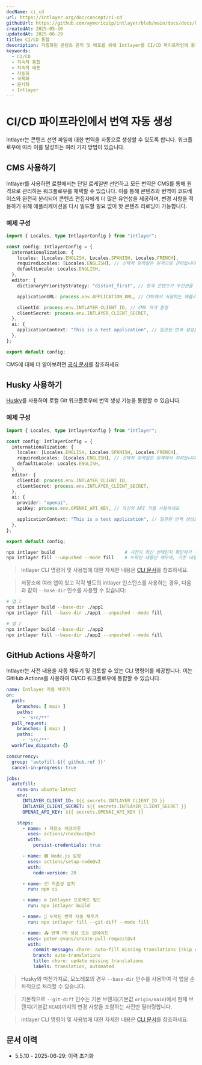 ```yaml
---
docName: ci_cd
url: https://intlayer.org/doc/concept/ci-cd
githubUrl: https://github.com/aymericzip/intlayer/blob/main/docs/docs/ko/CI_CD.md
createdAt: 2025-05-20
updatedAt: 2025-06-29
title: CI/CD 통합
description: 자동화된 콘텐츠 관리 및 배포를 위해 Intlayer를 CI/CD 파이프라인에 통합하는 방법을 알아보세요.
keywords:
  - CI/CD
  - 지속적 통합
  - 지속적 배포
  - 자동화
  - 국제화
  - 문서화
  - Intlayer
---
```


# CI/CD 파이프라인에서 번역 자동 생성

Intlayer는 콘텐츠 선언 파일에 대한 번역을 자동으로 생성할 수 있도록 합니다. 워크플로우에 따라 이를 달성하는 여러 가지 방법이 있습니다.

## CMS 사용하기

Intlayer를 사용하면 로컬에서는 단일 로케일만 선언하고 모든 번역은 CMS를 통해 원격으로 관리하는 워크플로우를 채택할 수 있습니다. 이를 통해 콘텐츠와 번역이 코드베이스와 완전히 분리되어 콘텐츠 편집자에게 더 많은 유연성을 제공하며, 변경 사항을 적용하기 위해 애플리케이션을 다시 빌드할 필요 없이 핫 콘텐츠 리로딩이 가능합니다.

### 예제 구성

```ts fileName="intlayer.config.ts"
import { Locales, type IntlayerConfig } from "intlayer";

const config: IntlayerConfig = {
  internationalization: {
    locales: [Locales.ENGLISH, Locales.SPANISH, Locales.FRENCH],
    requiredLocales: [Locales.ENGLISH], // 선택적 로케일은 원격으로 관리됩니다
    defaultLocale: Locales.ENGLISH,
  },
  editor: {
    dictionaryPriorityStrategy: "distant_first", // 원격 콘텐츠가 우선권을 가짐

    applicationURL: process.env.APPLICATION_URL, // CMS에서 사용하는 애플리케이션 URL

    clientId: process.env.INTLAYER_CLIENT_ID, // CMS 자격 증명
    clientSecret: process.env.INTLAYER_CLIENT_SECRET,
  },
  ai: {
    applicationContext: "This is a test application", // 일관된 번역 생성을 돕습니다
  },
};

export default config;
```

CMS에 대해 더 알아보려면 [공식 문서](https://github.com/aymericzip/intlayer/blob/main/docs/docs/ko/intlayer_CMS.md)를 참조하세요.

## Husky 사용하기

[Husky](https://typicode.github.io/husky/)를 사용하여 로컬 Git 워크플로우에 번역 생성 기능을 통합할 수 있습니다.

### 예제 구성

```ts fileName="intlayer.config.ts"
import { Locales, type IntlayerConfig } from "intlayer";

const config: IntlayerConfig = {
  internationalization: {
    locales: [Locales.ENGLISH, Locales.SPANISH, Locales.FRENCH],
    requiredLocales: [Locales.ENGLISH], // 선택적 로케일은 원격에서 처리됩니다
    defaultLocale: Locales.ENGLISH,
  },
  editor: {
    clientId: process.env.INTLAYER_CLIENT_ID,
    clientSecret: process.env.INTLAYER_CLIENT_SECRET,
  },
  ai: {
    provider: "openai",
    apiKey: process.env.OPENAI_API_KEY, // 자신의 API 키를 사용하세요

    applicationContext: "This is a test application", // 일관된 번역 생성을 보장하는 데 도움을 줍니다
  },
};

export default config;
```

```bash fileName=".husky/pre-push"
npx intlayer build                          # 사전이 최신 상태인지 확인하기 위해
npx intlayer fill --unpushed --mode fill    # 누락된 내용만 채우며, 기존 내용을 업데이트하지 않습니다.
```

> Intlayer CLI 명령어 및 사용법에 대한 자세한 내용은 [CLI 문서](https://github.com/aymericzip/intlayer/blob/main/docs/docs/ko/intlayer_cli.md)를 참조하세요.

> 저장소에 여러 앱이 있고 각각 별도의 intlayer 인스턴스를 사용하는 경우, 다음과 같이 `--base-dir` 인수를 사용할 수 있습니다:

```bash fileName=".husky/pre-push"
# 앱 1
npx intlayer build --base-dir ./app1
npx intlayer fill --base-dir ./app1 --unpushed --mode fill

# 앱 2
npx intlayer build --base-dir ./app2
npx intlayer fill --base-dir ./app2 --unpushed --mode fill
```

## GitHub Actions 사용하기

Intlayer는 사전 내용을 자동 채우기 및 검토할 수 있는 CLI 명령어를 제공합니다. 이는 GitHub Actions를 사용하여 CI/CD 워크플로우에 통합할 수 있습니다.

```yaml fileName=".github/workflows/intlayer-translate.yml"
name: Intlayer 자동 채우기
on:
  push:
    branches: [ main ]
    paths:
      - 'src/**'
  pull_request:
    branches: [ main ]
    paths:
      - 'src/**'
  workflow_dispatch: {}

concurrency:
  group: 'autofill-${{ github.ref }}'
  cancel-in-progress: true

jobs:
  autofill:
    runs-on: ubuntu-latest
    env:
      INTLAYER_CLIENT_ID: ${{ secrets.INTLAYER_CLIENT_ID }}
      INTLAYER_CLIENT_SECRET: ${{ secrets.INTLAYER_CLIENT_SECRET }}
      OPENAI_API_KEY: ${{ secrets.OPENAI_API_KEY }}

    steps:
      - name: ⬇️ 저장소 체크아웃
        uses: actions/checkout@v3
        with:
          persist-credentials: true

      - name: 🟢 Node.js 설정
        uses: actions/setup-node@v3
        with:
          node-version: 20

      - name: 📦 의존성 설치
        run: npm ci

      - name: ⚙️ Intlayer 프로젝트 빌드
        run: npx intlayer build

      - name: 🤖 누락된 번역 자동 채우기
        run: npx intlayer fill --git-diff --mode fill

      - name: 📤 번역 PR 생성 또는 업데이트
        uses: peter-evans/create-pull-request@v4
        with:
          commit-message: chore: auto-fill missing translations [skip ci]
          branch: auto-translations
          title: chore: update missing translations
          labels: translation, automated
```

> Husky와 마찬가지로, 모노레포의 경우 `--base-dir` 인수를 사용하여 각 앱을 순차적으로 처리할 수 있습니다.

> 기본적으로 `--git-diff` 인수는 기본 브랜치(기본값 `origin/main`)에서 현재 브랜치(기본값 `HEAD`)까지의 변경 사항을 포함하는 사전만 필터링합니다.

> Intlayer CLI 명령어 및 사용법에 대한 자세한 내용은 [CLI 문서](https://github.com/aymericzip/intlayer/blob/main/docs/docs/ko/intlayer_cli.md)를 참조하세요.

## 문서 이력

- 5.5.10 - 2025-06-29: 이력 초기화
